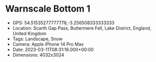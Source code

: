 # Warnscale Bottom 1

- GPS: 54.51535277777778,-3.256508333333333
- Location: Scarth Gap Pass, Buttermere Fell, Lake District, England, United Kingdom
- Tags: Landscape, Snow
- Camera: Apple iPhone 14 Pro Max
- Date: 2023-03-11T08:31:16.000+00:00
- Dimensions: 4032x3024
